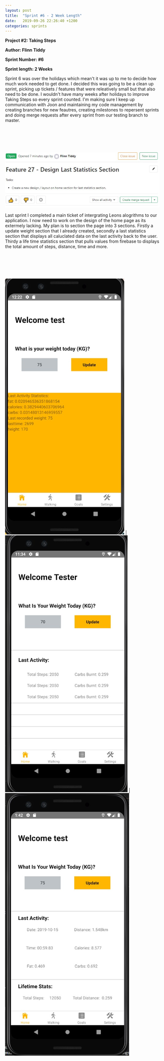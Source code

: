 ```yaml
---
layout: post
title:  "Sprint #6 - 2 Week Length"
date:   2019-09-26 22:26:40 +1200
categories: sprints
---
```


**Project #2: Taking Steps**

**Author: Flinn Tiddy**

**Sprint Number: #6**

**Sprint length: 2 Weeks**

Sprint 6 was over the holidays which mean't it was up to me to decide how much work needed to get done. I decided this was going to be a clean up sprint, picking up tickets / features that were releatively small but 
that also need to be done. I wouldn't have many weeks after holidays to improve Taking Steps so every sprint counted. I'm making sure I keep up communication with Joon and maintaining my code management by creating branches for new feautres, creating milestones to repersent sprints and doing merge requests after every sprint from our testing branch to master.

<br/><br/>
<br/><br/>

![](/assets/feature27.jpg)

Last sprint I completed a main ticket of intergrating Leons alogrithms to our application. I now need to work on the design of the home page as its extermely lacking. My plan is to section the page into 3 sections. Firstly a update weight section that I already created, secondly a last statistics section that displays all caluclated data on the last activity back to the user. Thirdy a life time statistics section that pulls values from firebase to displays the total amount of steps, distance, time and more.

<br/><br/>
<br/><br/>

![](/assets/before.jpg) | ![](/assets/progress.jpg) | ![](/assets/realdata.jpg)